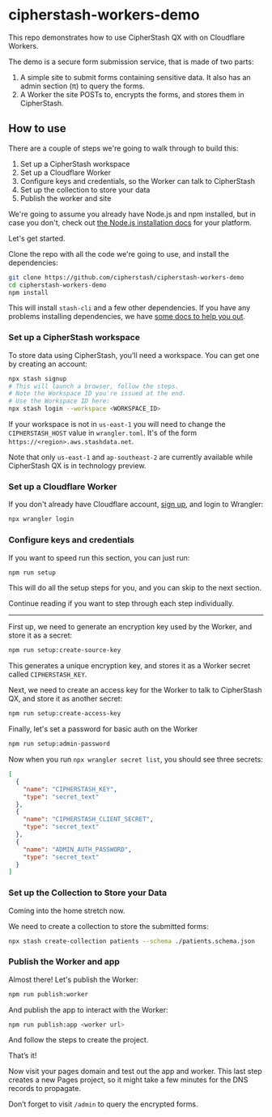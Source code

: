 # cipherstash-workers-demo

This repo demonstrates how to use CipherStash QX with on Cloudflare Workers.

The demo is a secure form submission service, that is made of two parts:

1. A simple site to submit forms containing sensitive data. It also has an admin section (&pi;) to query the forms.
1. A Worker the site POSTs to, encrypts the forms, and stores them in CipherStash.

## How to use

There are a couple of steps we're going to walk through to build this:

1. Set up a CipherStash workspace
1. Set up a Cloudflare Worker
1. Configure keys and credentials, so the Worker can talk to CipherStash
1. Set up the collection to store your data
1. Publish the worker and site

We're going to assume you already have Node.js and npm installed, but in case you don't, check out [the Node.js installation docs](https://nodejs.org/en/download/package-manager/) for your platform.

Let's get started.

Clone the repo with all the code we're going to use, and install the dependencies:

``` bash
git clone https://github.com/cipherstash/cipherstash-workers-demo
cd cipherstash-workers-demo
npm install
```

This will install `stash-cli` and a few other dependencies. If you have any problems installing dependencies, we have [some docs to help you out](https://docs.cipherstash.com/reference/stash-cli/stash-install-cli.html#step-1-install-dependencies).

### Set up a CipherStash workspace

To store data using CipherStash, you'll need a workspace. You can get one by creating an account:

``` bash
npx stash signup
# This will launch a browser, follow the steps.
# Note the Workspace ID you're issued at the end.
# Use the Workspace ID here:
npx stash login --workspace <WORKSPACE_ID>
```

If your workspace is not in `us-east-1` you will need to change the `CIPHERSTASH_HOST` value in `wrangler.toml`.
It's of the form `https://<region>.aws.stashdata.net`.

Note that only `us-east-1` and `ap-southeast-2` are currently available while CipherStash QX is in technology preview.

### Set up a Cloudflare Worker

If you don't already have Cloudflare account, [sign up](https://dash.cloudflare.com/sign-up), and login to Wrangler:

``` bash
npx wrangler login
```

### Configure keys and credentials

If you want to speed run this section, you can just run:

``` bash
npm run setup
```

This will do all the setup steps for you, and you can skip to the next section.

Continue reading if you want to step through each step individually.

---

First up, we need to generate an encryption key used by the Worker, and store it as a secret:

``` bash
npm run setup:create-source-key
```

This generates a unique encryption key, and stores it as a Worker secret called `CIPHERSTASH_KEY`.

Next, we need to create an access key for the Worker to talk to CipherStash QX, and store it as another secret:

``` bash
npm run setup:create-access-key
```

Finally, let's set a password for basic auth on the Worker

``` bash
npm run setup:admin-password
```

Now when you run `npx wrangler secret list`, you should see three secrets:

``` json
[
  {
    "name": "CIPHERSTASH_KEY",
    "type": "secret_text"
  },
  {
    "name": "CIPHERSTASH_CLIENT_SECRET",
    "type": "secret_text"
  },
  {
    "name": "ADMIN_AUTH_PASSWORD",
    "type": "secret_text"
  }
]
```

### Set up the Collection to Store your Data

Coming into the home stretch now.

We need to create a collection to store the submitted forms:

``` bash
npx stash create-collection patients --schema ./patients.schema.json
```

### Publish the Worker and app

Almost there! Let's publish the Worker:

``` bash
npm run publish:worker
```

And publish the app to interact with the Worker:

``` bash
npm run publish:app <worker url>
```

And follow the steps to create the project.

That’s it!

Now visit your pages domain and test out the app and worker.
This last step creates a new Pages project, so it might take a few minutes for the DNS records to propagate.

Don’t forget to visit `/admin` to query the encrypted forms.
